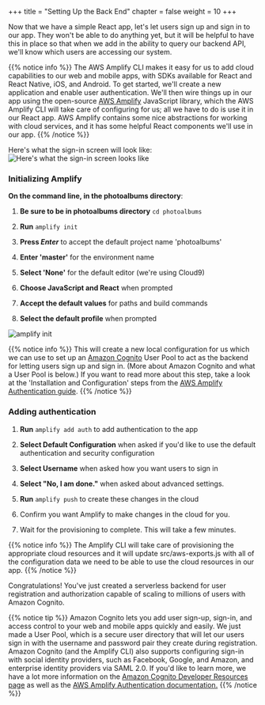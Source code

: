 +++
title = "Setting Up the Back End"
chapter = false
weight = 10
+++

Now that we have a simple React app, let's let users sign up and sign in to our app. They won't be able to do anything yet, but it will be helpful to have this in place so that when we add in the ability to query our backend API, we'll know which users are accessing our system.

{{% notice info %}}
The AWS Amplify CLI makes it easy for us to add cloud capabilities to our web and mobile apps, with SDKs available for React and React Native, iOS, and Android. To get started, we'll create a new application and enable user authentication. We'll then wire things up in our app using the open-source [AWS Amplify](https://aws-amplify.github.io/) JavaScript library, which the AWS Amplify CLI will take care of configuring for us; all we have to do is use it in our React app. AWS Amplify contains some nice abstractions for working with cloud services, and it has some helpful React components we'll use in our app.
{{% /notice %}}

Here's what the sign-in screen will look like:
![Here's what the sign-in screen looks like](/images/app-signin-screen.png?classes=border)

### Initializing Amplify

**On the command line, in the photoalbums directory**:

1. **Be sure to be in photoalbums directory** `cd photoalbums`

1. **Run** `amplify init`

1. **Press _Enter_** to accept the default project name 'photoalbums'

1. **Enter 'master'** for the environment name

1. **Select 'None'** for the default editor (we're using Cloud9)

1. **Choose JavaScript and React** when prompted

1. **Accept the default values** for paths and build commands

1. **Select the default profile** when prompted

![amplify init](/images/amplify_init.png)

{{% notice info %}}
This will create a new local configuration for us which we can use to set up an [Amazon Cognito](https://aws.amazon.com/cognito/) User Pool to act as the backend for letting users sign up and sign in. (More about Amazon Cognito and what a User Pool is below.) If you want to read more about this step, take a look at the 'Installation and Configuration' steps from the [AWS Amplify Authentication guide](https://aws-amplify.github.io/amplify-js/media/authentication_guide.html).
{{% /notice %}}

### Adding authentication

1. **Run** `amplify add auth` to add authentication to the app

1. **Select Default Configuration** when asked if you'd like to use the default authentication and security configuration
   
1. **Select Username** when asked how you want users to sign in
   
1. **Select "No, I am done."** when asked about advanced settings.

2. **Run** `amplify push` to create these changes in the cloud

2. Confirm you want Amplify to make changes in the cloud for you.

3. Wait for the provisioning to complete. This will take a few minutes.

{{% notice info %}}
The Amplify CLI will take care of provisioning the appropriate cloud resources and it will update src/aws-exports.js with all of the configuration data we need to be able to use the cloud resources in our app.
{{% /notice %}}

Congratulations! You've just created a serverless backend for user registration and authorization capable of scaling to millions of users with Amazon Cognito. 

{{% notice tip %}}
Amazon Cognito lets you add user sign-up, sign-in, and access control to your web and mobile apps quickly and easily. We just made a User Pool, which is a secure user directory that will let our users sign in with the username and password pair they create during registration. Amazon Cognito (and the Amplify CLI) also supports configuring sign-in with social identity providers, such as Facebook, Google, and Amazon, and enterprise identity providers via SAML 2.0. If you'd like to learn more, we have a lot more information on the [Amazon Cognito Developer Resources page](https://aws.amazon.com/cognito/dev-resources/) as well as the [AWS Amplify Authentication documentation.](https://aws-amplify.github.io/amplify-js/media/authentication_guide#federated-identities-social-sign-in)
{{% /notice %}}